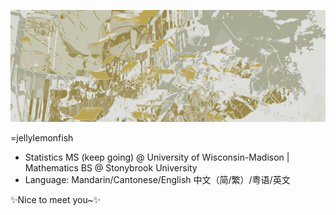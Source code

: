 ![](pic.png)

=jellylemonfish
- Statistics MS (keep going) @ University of Wisconsin-Madison | Mathematics BS @ Stonybrook University
- Language: Mandarin/Cantonese/English 中文（简/繁）/粤语/英文

✨Nice to meet you~✨

<!---
jellylemonfish/jellylemonfish is a ✨ special ✨ repository because its `README.md` (this file) appears on your GitHub profile.
You can click the Preview link to take a look at your changes.
--->
